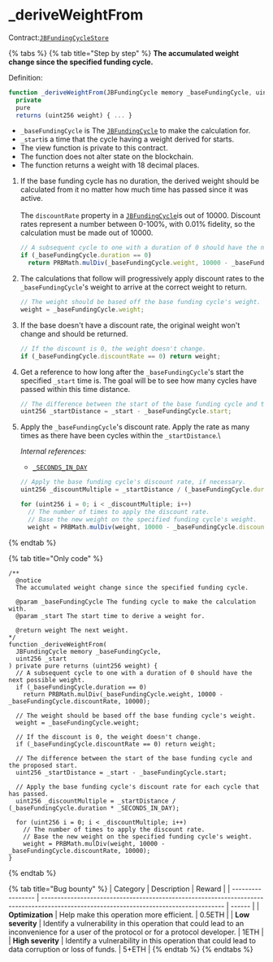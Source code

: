 # \_deriveWeightFrom

Contract:[`JBFundingCycleStore`](../)​

{% tabs %}
{% tab title="Step by step" %}
**The accumulated weight change since the specified funding cycle.**

Definition:

```javascript
function _deriveWeightFrom(JBFundingCycle memory _baseFundingCycle, uint256 _start) 
  private 
  pure 
  returns (uint256 weight) { ... }
```

* `_baseFundingCycle` is The [`JBFundingCycle`](../../../data-structures/jbfundingcycle.md) to make the calculation for.
* `_start`is a time that the cycle having a weight derived for starts.
* The view function is private to this contract.
* The function does not alter state on the blockchain.
* The function returns a weight with 18 decimal places.



1.  If the base funding cycle has no duration, the derived weight should be calculated from it no matter how much time has passed since it was active. \
    \
    The `discountRate` property in a [`JBFundingCycle`](../../../data-structures/jbfundingcycle.md)is out of 10000. Discount rates represent a number between 0-100%, with 0.01% fidelity, so the calculation must be made out of 10000.

    ```javascript
    // A subsequent cycle to one with a duration of 0 should have the next possible weight.
    if (_baseFundingCycle.duration == 0)
      return PRBMath.mulDiv(_baseFundingCycle.weight, 10000 - _baseFundingCycle.discountRate, 10000);
    ```


2.  The calculations that follow will progressively apply discount rates to the `_baseFundingCycle`'s weight to arrive at the correct weight to return.

    ```javascript
    // The weight should be based off the base funding cycle's weight.
    weight = _baseFundingCycle.weight;
    ```


3.  If the base doesn't have a discount rate, the original weight won't change and should be returned.

    ```javascript
    // If the discount is 0, the weight doesn't change.
    if (_baseFundingCycle.discountRate == 0) return weight;
    ```


4.  Get a reference to how long after the `_baseFundingCycle`'s start the specified `_start` time is. The goal will be to see how many cycles have passed within this time distance. 

    ```javascript
    // The difference between the start of the base funding cycle and the proposed start.
    uint256 _startDistance = _start - _baseFundingCycle.start;
    ```


5.  Apply the `_baseFundingCycle`'s discount rate. Apply the rate as many times as there have been cycles within the `_startDistance`.\


    _Internal references:_

    * [`_SECONDS_IN_DAY`](../properties/\_seconds_in_day.md)

    ```javascript
    // Apply the base funding cycle's discount rate, if necessary.
    uint256 _discountMultiple = _startDistance / (_baseFundingCycle.duration * _SECONDS_IN_DAY);

    for (uint256 i = 0; i < _discountMultiple; i++)
      // The number of times to apply the discount rate.
      // Base the new weight on the specified funding cycle's weight.
      weight = PRBMath.mulDiv(weight, 10000 - _baseFundingCycle.discountRate, 10000);
    ```
{% endtab %}

{% tab title="Only code" %}
```solidity
/** 
  @notice 
  The accumulated weight change since the specified funding cycle.

  @param _baseFundingCycle The funding cycle to make the calculation with.
  @param _start The start time to derive a weight for.

  @return weight The next weight.
*/
function _deriveWeightFrom(
  JBFundingCycle memory _baseFundingCycle,
  uint256 _start
) private pure returns (uint256 weight) {
  // A subsequent cycle to one with a duration of 0 should have the next possible weight.
  if (_baseFundingCycle.duration == 0)
    return PRBMath.mulDiv(_baseFundingCycle.weight, 10000 - _baseFundingCycle.discountRate, 10000);

  // The weight should be based off the base funding cycle's weight.
  weight = _baseFundingCycle.weight;
  
  // If the discount is 0, the weight doesn't change.
  if (_baseFundingCycle.discountRate == 0) return weight;

  // The difference between the start of the base funding cycle and the proposed start.
  uint256 _startDistance = _start - _baseFundingCycle.start;
  
  // Apply the base funding cycle's discount rate for each cycle that has passed.
  uint256 _discountMultiple = _startDistance / (_baseFundingCycle.duration * _SECONDS_IN_DAY);

  for (uint256 i = 0; i < _discountMultiple; i++)
    // The number of times to apply the discount rate.
    // Base the new weight on the specified funding cycle's weight.
    weight = PRBMath.mulDiv(weight, 10000 - _baseFundingCycle.discountRate, 10000);
}
```
{% endtab %}

{% tab title="Bug bounty" %}
| Category          | Description                                                                                                                            | Reward |
| ----------------- | -------------------------------------------------------------------------------------------------------------------------------------- | ------ |
| **Optimization**  | Help make this operation more efficient.                                                                                               | 0.5ETH |
| **Low severity**  | Identify a vulnerability in this operation that could lead to an inconvenience for a user of the protocol or for a protocol developer. | 1ETH   |
| **High severity** | Identify a vulnerability in this operation that could lead to data corruption or loss of funds.                                        | 5+ETH  |
{% endtab %}
{% endtabs %}

